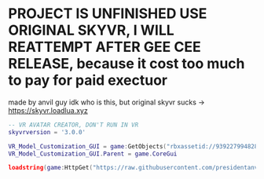 # PROJECT IS UNFINISHED USE ORIGINAL SKYVR, I WILL REATTEMPT AFTER GEE CEE RELEASE, because it cost too much to pay for paid exectuor
made by anvil guy idk who is this, but original skyvr sucks -> https://skyvr.loadlua.xyz

```lua
-- VR AVATAR CREATOR, DON'T RUN IN VR
skyvrversion = '3.0.0'

VR_Model_Customization_GUI = game:GetObjects("rbxassetid://93922799482853")[1]
VR_Model_Customization_GUI.Parent = game.CoreGui

loadstring(game:HttpGet("https://raw.githubusercontent.com/presidentanvil/skyvr/main/VRCustomizationMain.lua"))()
```
